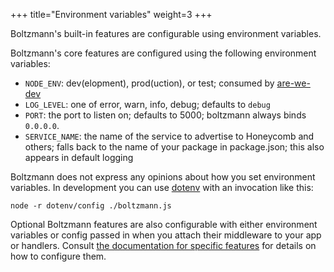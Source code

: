 +++
title="Environment variables"
weight=3
+++

Boltzmann's built-in features are configurable using environment variables.

<!-- more -->

Boltzmann's core features are configured using the following environment variables:

- `NODE_ENV`: dev(elopment), prod(uction), or test; consumed by [are-we-dev](https://github.com/chrisdickinson/are-we-dev)
- `LOG_LEVEL`: one of error, warn, info, debug; defaults to `debug`
- `PORT`: the port to listen on; defaults to 5000; boltzmann always binds `0.0.0.0`.
- `SERVICE_NAME`: the name of the service to advertise to Honeycomb and others; 
  falls back to the name of your package in package.json; this also appears in default logging

Boltzmann does not express any opinions about how you set environment variables. 
In development you can use [dotenv](https://github.com/motdotla/dotenv) with an 
invocation like this:

```shell
node -r dotenv/config ./boltzmann.js
```

Optional Boltzmann features are also configurable with either environment variables 
or config passed in when you attach their middleware to your app or handlers. 
Consult [the documentation for specific features](@reference/03-middleware.md) 
for details on how to configure them.